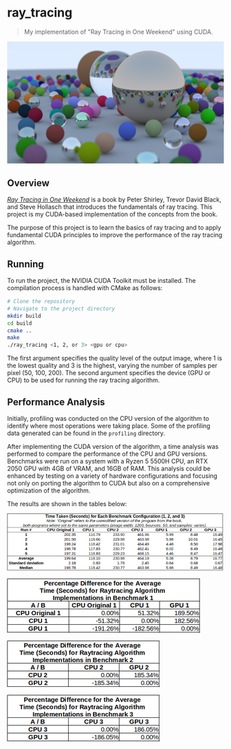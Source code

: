 # ray_tracing

> My implementation of "Ray Tracing in One Weekend" using CUDA.

![](images/expected_output.png)

## Overview

[_Ray Tracing in One Weekend_](https://raytracing.github.io/books/RayTracingInOneWeekend.html) is a book by Peter Shirley, Trevor David Black, and Steve Hollasch that introduces the fundamentals of ray tracing. This project is my CUDA-based implementation of the concepts from the book.

The purpose of this project is to learn the basics of ray tracing and to apply fundamental CUDA principles to improve the performance of the ray tracing algorithm.

## Running

To run the project, the NVIDIA CUDA Toolkit must be installed. The compilation process is handled with CMake as follows:

```bash
# Clone the repository
# Navigate to the project directory
mkdir build
cd build
cmake ..
make
./ray_tracing <1, 2, or 3> <gpu or cpu>
```

The first argument specifies the quality level of the output image, where 1 is the lowest quality and 3 is the highest, varying the number of samples per pixel (50, 100, 200). The second argument specifies the device (GPU or CPU) to be used for running the ray tracing algorithm.

## Performance Analysis

Initially, profiling was conducted on the CPU version of the algorithm to identify where most operations were taking place. Some of the profiling data generated can be found in the `profiling` directory.

After implementing the CUDA version of the algorithm, a time analysis was performed to compare the performance of the CPU and GPU versions. Benchmarks were run on a system with a Ryzen 5 5500H CPU, an RTX 2050 GPU with 4GB of VRAM, and 16GB of RAM. This analysis could be enhanced by testing on a variety of hardware configurations and focusing not only on porting the algorithm to CUDA but also on a comprehensive optimization of the algorithm.

The results are shown in the tables below:

![](images/table_1.png)

![](images/table_2.png)

![](images/table_3.png)

![](images/table_4.png)